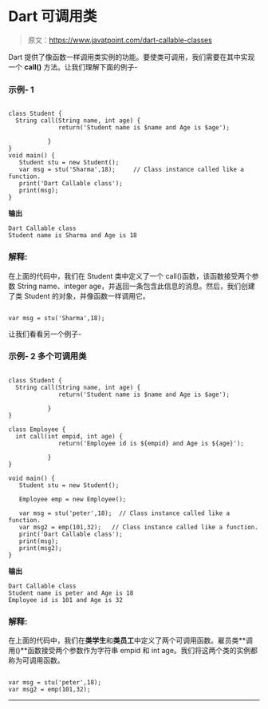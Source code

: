 # Dart 可调用类

> 原文：<https://www.javatpoint.com/dart-callable-classes>

Dart 提供了像函数一样调用类实例的功能。要使类可调用，我们需要在其中实现一个 **call()** 方法。让我们理解下面的例子-

### 示例- 1

```

class Student {
  String call(String name, int age) {
              return('Student name is $name and Age is $age');

           }
}
void main() {
   Student stu = new Student();
   var msg = stu('Sharma',18);     // Class instance called like a function.
   print('Dart Callable class');
   print(msg);
}

```

**输出**

```
Dart Callable class
Student name is Sharma and Age is 18

```

### 解释:

在上面的代码中，我们在 Student 类中定义了一个 call()函数，该函数接受两个参数 String name、integer age，并返回一条包含此信息的消息。然后，我们创建了类 Student 的对象，并像函数一样调用它。

```

var msg = stu('Sharma',18);     

```

让我们看看另一个例子-

### 示例- 2 多个可调用类

```

class Student {
  String call(String name, int age) {
              return('Student name is $name and Age is $age');

           }
}

class Employee {
  int call(int empid, int age) {
              return('Employee id is ${empid} and Age is ${age}');

           }
}

void main() {
   Student stu = new Student();

   Employee emp = new Employee();

   var msg = stu('peter',18);  // Class instance called like a function.
   var msg2 = emp(101,32);   // Class instance called like a function.
   print('Dart Callable class');
   print(msg);
   print(msg2);
}

```

**输出**

```
Dart Callable class
Student name is peter and Age is 18
Employee id is 101 and Age is 32

```

### 解释:

在上面的代码中，我们在**类学生**和**类员工**中定义了两个可调用函数。雇员类**调用()**函数接受两个参数作为字符串 empid 和 int age。我们将这两个类的实例都称为可调用函数。

```

var msg = stu('peter',18);  
var msg2 = emp(101,32);

```

* * *